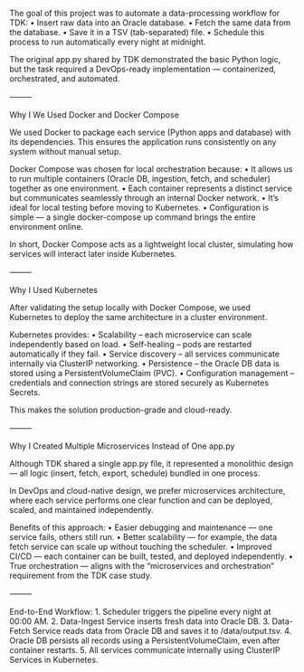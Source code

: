 The goal of this project was to automate a data-processing workflow for TDK:
	•	Insert raw data into an Oracle database.
	•	Fetch the same data from the database.
	•	Save it in a TSV (tab-separated) file.
	•	Schedule this process to run automatically every night at midnight.

The original app.py shared by TDK demonstrated the basic Python logic, but the task required a DevOps-ready implementation — containerized, orchestrated, and automated.

⸻

Why I We Used Docker and Docker Compose

We used Docker to package each service (Python apps and database) with its dependencies.
This ensures the application runs consistently on any system without manual setup.

Docker Compose was chosen for local orchestration because:
	•	It allows us to run multiple containers (Oracle DB, ingestion, fetch, and scheduler) together as one environment.
	•	Each container represents a distinct service but communicates seamlessly through an internal Docker network.
	•	It’s ideal for local testing before moving to Kubernetes.
	•	Configuration is simple — a single docker-compose up command brings the entire environment online.

In short, Docker Compose acts as a lightweight local cluster, simulating how services will interact later inside Kubernetes.

⸻

Why I Used Kubernetes

After validating the setup locally with Docker Compose, we used Kubernetes to deploy the same architecture in a cluster environment.

Kubernetes provides:
	•	Scalability – each microservice can scale independently based on load.
	•	Self-healing – pods are restarted automatically if they fail.
	•	Service discovery – all services communicate internally via ClusterIP networking.
	•	Persistence – the Oracle DB data is stored using a PersistentVolumeClaim (PVC).
	•	Configuration management – credentials and connection strings are stored securely as Kubernetes Secrets.

This makes the solution production-grade and cloud-ready.

⸻

Why I Created Multiple Microservices Instead of One app.py

Although TDK shared a single app.py file, it represented a monolithic design — all logic (insert, fetch, export, schedule) bundled in one process.

In DevOps and cloud-native design, we prefer microservices architecture, where each service performs one clear function and can be deployed, scaled, and maintained independently.

Benefits of this approach:
	•	Easier debugging and maintenance — one service fails, others still run.
	•	Better scalability — for example, the data fetch service can scale up without touching the scheduler.
	•	Improved CI/CD — each container can be built, tested, and deployed independently.
	•	True orchestration — aligns with the “microservices and orchestration” requirement from the TDK case study.

⸻

 End-to-End Workflow:
	1.	Scheduler triggers the pipeline every night at 00:00 AM.
	2.	Data-Ingest Service inserts fresh data into Oracle DB.
	3.	Data-Fetch Service reads data from Oracle DB and saves it to /data/output.tsv.
	4.	Oracle DB persists all records using a PersistentVolumeClaim, even after container restarts.
	5.	All services communicate internally using ClusterIP Services in Kubernetes.
